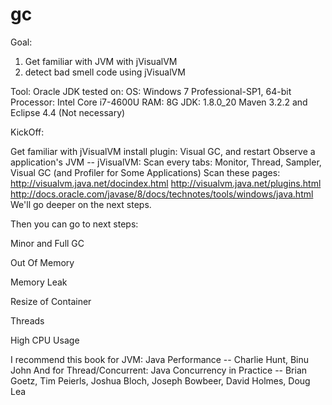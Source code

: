 gc
==
Goal:
1. Get familiar with JVM with jVisualVM
2. detect bad smell code using jVisualVM

Tool:
Oracle JDK
tested on: 
OS:	Windows 7 Professional-SP1, 64-bit
Processor:	Intel Core i7-4600U
RAM:	8G 
JDK: 1.8.0_20
Maven 3.2.2 and Eclipse 4.4 (Not necessary)

KickOff:

Get familiar with jVisualVM
install plugin: Visual GC, and restart
Observe a application's JVM -- jVisualVM: 
	Scan every tabs: 
		Monitor, Thread, Sampler, Visual GC (and Profiler for Some Applications)
	Scan these pages:
		http://visualvm.java.net/docindex.html
		http://visualvm.java.net/plugins.html
		http://docs.oracle.com/javase/8/docs/technotes/tools/windows/java.html
We'll go deeper on the next steps.


Then you can go to next steps:

Minor and Full GC

Out Of Memory

Memory Leak

Resize of Container

Threads

High CPU Usage 



I recommend this book for JVM: 
Java Performance  -- Charlie Hunt, Binu John
And for Thread/Concurrent:
Java Concurrency in Practice  -- Brian Goetz, Tim Peierls, Joshua Bloch, Joseph Bowbeer, David Holmes, Doug Lea 
